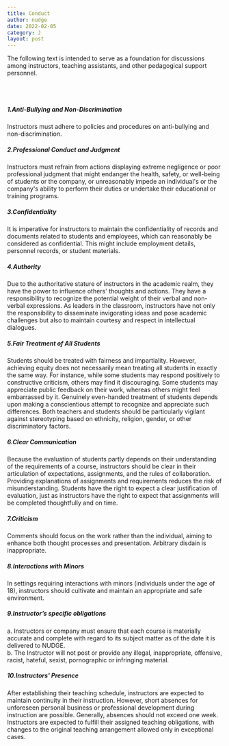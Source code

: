```yaml
---
title: Conduct
author: nudge
date: 2022-02-05
category: J
layout: post
---
```

The following text is intended to serve as a foundation for discussions among instructors, teaching assistants, and other pedagogical support personnel.

<br>
<br>

##### 1.Anti-Bullying and Non-Discrimination
Instructors must adhere to policies and procedures on anti-bullying and non-discrimination.
<br>
##### 2.Professional Conduct and Judgment
Instructors must refrain from actions displaying extreme negligence or poor professional judgment that might endanger the health, safety, or well-being of students or the company, or unreasonably impede an individual's or the company's ability to perform their duties or undertake their educational or training programs.
<br>
##### 3.Confidentiality
It is imperative for instructors to maintain the confidentiality of records and documents related to students and employees, which can reasonably be considered as confidential. This might include employment details, personnel records, or student materials.
<br>
##### 4.Authority
Due to the authoritative stature of instructors in the academic realm, they have the power to influence others' thoughts and actions. They have a responsibility to recognize the potential weight of their verbal and non-verbal expressions. As leaders in the classroom, instructors have not only the responsibility to disseminate invigorating ideas and pose academic challenges but also to maintain courtesy and respect in intellectual dialogues.
<br>
##### 5.Fair Treatment of All Students
Students should be treated with fairness and impartiality. However, achieving equity does not necessarily mean treating all students in exactly the same way. For instance, while some students may respond positively to constructive criticism, others may find it discouraging. Some students may appreciate public feedback on their work, whereas others might feel embarrassed by it. Genuinely even-handed treatment of students depends upon making a conscientious attempt to recognize and appreciate such differences. Both teachers and students should be particularly vigilant against stereotyping based on ethnicity, religion, gender, or other discriminatory factors.
<br>
##### 6.Clear Communication
Because the evaluation of students partly depends on their understanding of the requirements of a course, instructors should be clear in their articulation of expectations, assignments, and the rules of collaboration. Providing explanations of assignments and requirements reduces the risk of misunderstanding. Students have the right to expect a clear justification of evaluation, just as instructors have the right to expect that assignments will be completed thoughtfully and on time.
<br>

##### 7.Criticism
Comments should focus on the work rather than the individual, aiming to enhance both thought processes and presentation.  Arbitrary disdain is inappropriate.
<br>

##### 8.Interactions with Minors
In settings requiring interactions with minors (individuals under the age of 18), instructors should cultivate and maintain an appropriate and safe environment.
<br>

##### 9.Instructor’s specific obligations
a. Instructors or company must ensure that each course is materially accurate and complete with regard to its subject matter as of the date it is delivered to NUDGE.<br>
b. The Instructor will not post or provide any illegal, inappropriate, offensive, racist, hateful, sexist, pornographic or infringing material.
<br>

##### 10.Instructors' Presence
After establishing their teaching schedule, instructors are expected to maintain continuity in their instruction. However, short absences for unforeseen personal business or professional development during instruction are possible. Generally, absences  should not exceed one week. Instructors are expected to fulfill their assigned teaching obligations, with changes to the original teaching arrangement allowed only in exceptional cases.

<br>
<br>

